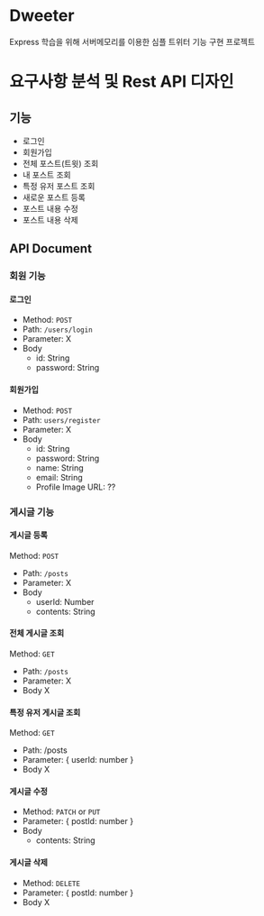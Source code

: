 # Dweeter
Express 학습을 위해 서버메모리를 이용한 심플 트위터 기능 구현 프로젝트

# 요구사항 분석 및 Rest API 디자인

## 기능
- 로그인
- 회원가입
- 전체 포스트(트윗) 조회
- 내 포스트 조회
- 특정 유저 포스트 조회
- 새로운 포스트 등록
- 포스트 내용 수정
- 포스트 내용 삭제


## API Document

### 회원 기능
#### 로그인
- Method: `POST`
- Path: `/users/login`
- Parameter: X
- Body
	- id: String
	- password: String

#### 회원가입
- Method: `POST`
- Path: `users/register`
- Parameter: X
- Body
	- id: String
	- password: String
	- name: String
	- email: String
	- Profile Image URL: ??

### 게시글 기능
#### 게시글 등록
Method: `POST`
- Path: `/posts`
- Parameter: X
- Body
	- userId: Number
	- contents: String

#### 전체 게시글 조회
Method: `GET`
- Path: `/posts`
- Parameter: X
- Body X

#### 특정 유저 게시글 조회
Method: `GET`
- Path: /posts
- Parameter: { userId: number }
- Body X

#### 게시글 수정
- Method: `PATCH` or `PUT`
- Parameter: { postId: number }
- Body
	- contents: String

#### 게시글 삭제
- Method: `DELETE`
- Parameter: { postId: number }
- Body X
